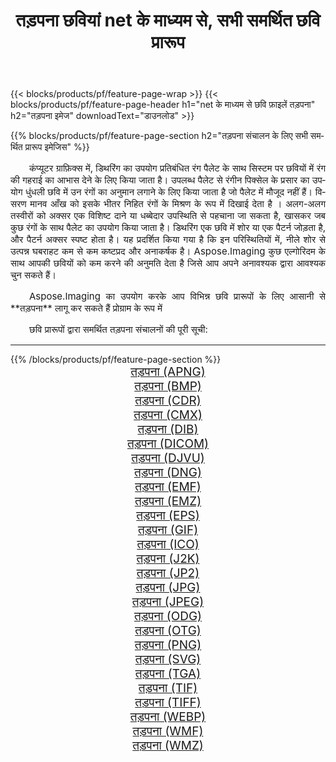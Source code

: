 ﻿---
title: तड़पना छवियां net के माध्यम से, सभी समर्थित छवि प्रारूप 
weight: 3920
url: /hi/net/dither/ 
lang: hi
langdirlevel: 2
locales: zh-hans,ja,it,ru,de,es,fr,nl,id,lt,pl,pt,vi,tr,ko,zh-hant,ar,hi,th,sv,cs,uk,he
description: Aspose.Imaging का उपयोग करके आप net के माध्यम से आसानी से तड़पना चित्र बना सकते हैं
---

{{< blocks/products/pf/feature-page-wrap >}}
{{< blocks/products/pf/feature-page-header h1="net के माध्यम से छवि फ़ाइलें तड़पना" h2="तड़पना इमेज" downloadText="डाउनलोड" >}}


{{% blocks/products/pf/feature-page-section  h2="तड़पना संचालन के लिए सभी समर्थित प्रारूप इमेजिस" %}}
<p align="justify" style="text-indent:2em;font-size:15px;">
कंप्यूटर ग्राफ़िक्स में, डिथरिंग का उपयोग प्रतिबंधित रंग पैलेट के साथ सिस्टम पर छवियों में रंग की गहराई का आभास देने के लिए किया जाता है। उपलब्ध पैलेट से रंगीन पिक्सेल के प्रसार का उपयोग धुंधली छवि में उन रंगों का अनुमान लगाने के लिए किया जाता है जो पैलेट में मौजूद नहीं हैं। विसरण मानव आँख को इसके भीतर निहित रंगों के मिश्रण के रूप में दिखाई देता है । अलग-अलग तस्वीरों को अक्सर एक विशिष्ट दाने या धब्बेदार उपस्थिति से पहचाना जा सकता है, खासकर जब कुछ रंगों के साथ पैलेट का उपयोग किया जाता है। डिथरिंग एक छवि में शोर या एक पैटर्न जोड़ता है, और पैटर्न अक्सर स्पष्ट होता है। यह प्रदर्शित किया गया है कि इन परिस्थितियों में, नीले शोर से उत्पन्न घबराहट कम से कम कष्टप्रद और अनाकर्षक है। Aspose.Imaging कुछ एल्गोरिदम के साथ आपकी छवियों को कम करने की अनुमति देता है जिसे आप अपने अनावश्यक द्वारा आवश्यक चुन सकते हैं।
</p>
<p align="justify" style="text-indent:2em;font-size:15px;">
Aspose.Imaging का उपयोग करके आप विभिन्न छवि प्रारूपों के लिए आसानी से **तड़पना** लागू कर सकते हैं प्रोग्राम के रूप में
</p>
<p align="justify" style="text-indent:2em;font-size:15px;">
छवि प्रारूपों द्वारा समर्थित तड़पना संचालनों की पूरी सूची:
</p>
<hr/>
{{% /blocks/products/pf/feature-page-section %}}
<div class="container-fluid productfamilypage bg-gray">
    <div class="convertypes bg-gray agp-content section">
        <div class="container">
		<div class="row other-converters" style="gap: 10px;font-size: 19px;text-align:center;">
		    <div class='col-md-2 other-converter remove-lp remove-rp'><a href="/imaging/hi/net/dither/apng/" style="padding:15px;">तड़पना (APNG)</a></div><div class='col-md-2 other-converter remove-lp remove-rp'><a href="/imaging/hi/net/dither/bmp/" style="padding:15px;">तड़पना (BMP)</a></div><div class='col-md-2 other-converter remove-lp remove-rp'><a href="/imaging/hi/net/dither/cdr/" style="padding:15px;">तड़पना (CDR)</a></div><div class='col-md-2 other-converter remove-lp remove-rp'><a href="/imaging/hi/net/dither/cmx/" style="padding:15px;">तड़पना (CMX)</a></div><div class='col-md-2 other-converter remove-lp remove-rp'><a href="/imaging/hi/net/dither/dib/" style="padding:15px;">तड़पना (DIB)</a></div><div class='col-md-2 other-converter remove-lp remove-rp'><a href="/imaging/hi/net/dither/dicom/" style="padding:15px;">तड़पना (DICOM)</a></div><div class='col-md-2 other-converter remove-lp remove-rp'><a href="/imaging/hi/net/dither/djvu/" style="padding:15px;">तड़पना (DJVU)</a></div><div class='col-md-2 other-converter remove-lp remove-rp'><a href="/imaging/hi/net/dither/dng/" style="padding:15px;">तड़पना (DNG)</a></div><div class='col-md-2 other-converter remove-lp remove-rp'><a href="/imaging/hi/net/dither/emf/" style="padding:15px;">तड़पना (EMF)</a></div><div class='col-md-2 other-converter remove-lp remove-rp'><a href="/imaging/hi/net/dither/emz/" style="padding:15px;">तड़पना (EMZ)</a></div><div class='col-md-2 other-converter remove-lp remove-rp'><a href="/imaging/hi/net/dither/eps/" style="padding:15px;">तड़पना (EPS)</a></div><div class='col-md-2 other-converter remove-lp remove-rp'><a href="/imaging/hi/net/dither/gif/" style="padding:15px;">तड़पना (GIF)</a></div><div class='col-md-2 other-converter remove-lp remove-rp'><a href="/imaging/hi/net/dither/ico/" style="padding:15px;">तड़पना (ICO)</a></div><div class='col-md-2 other-converter remove-lp remove-rp'><a href="/imaging/hi/net/dither/j2k/" style="padding:15px;">तड़पना (J2K)</a></div><div class='col-md-2 other-converter remove-lp remove-rp'><a href="/imaging/hi/net/dither/jp2/" style="padding:15px;">तड़पना (JP2)</a></div><div class='col-md-2 other-converter remove-lp remove-rp'><a href="/imaging/hi/net/dither/jpg/" style="padding:15px;">तड़पना (JPG)</a></div><div class='col-md-2 other-converter remove-lp remove-rp'><a href="/imaging/hi/net/dither/jpeg/" style="padding:15px;">तड़पना (JPEG)</a></div><div class='col-md-2 other-converter remove-lp remove-rp'><a href="/imaging/hi/net/dither/odg/" style="padding:15px;">तड़पना (ODG)</a></div><div class='col-md-2 other-converter remove-lp remove-rp'><a href="/imaging/hi/net/dither/otg/" style="padding:15px;">तड़पना (OTG)</a></div><div class='col-md-2 other-converter remove-lp remove-rp'><a href="/imaging/hi/net/dither/png/" style="padding:15px;">तड़पना (PNG)</a></div><div class='col-md-2 other-converter remove-lp remove-rp'><a href="/imaging/hi/net/dither/svg/" style="padding:15px;">तड़पना (SVG)</a></div><div class='col-md-2 other-converter remove-lp remove-rp'><a href="/imaging/hi/net/dither/tga/" style="padding:15px;">तड़पना (TGA)</a></div><div class='col-md-2 other-converter remove-lp remove-rp'><a href="/imaging/hi/net/dither/tif/" style="padding:15px;">तड़पना (TIF)</a></div><div class='col-md-2 other-converter remove-lp remove-rp'><a href="/imaging/hi/net/dither/tiff/" style="padding:15px;">तड़पना (TIFF)</a></div><div class='col-md-2 other-converter remove-lp remove-rp'><a href="/imaging/hi/net/dither/webp/" style="padding:15px;">तड़पना (WEBP)</a></div><div class='col-md-2 other-converter remove-lp remove-rp'><a href="/imaging/hi/net/dither/wmf/" style="padding:15px;">तड़पना (WMF)</a></div><div class='col-md-2 other-converter remove-lp remove-rp'><a href="/imaging/hi/net/dither/wmz/" style="padding:15px;">तड़पना (WMZ)</a></div>
                </div>
        </div>
    </div>
</div>
<br/>
